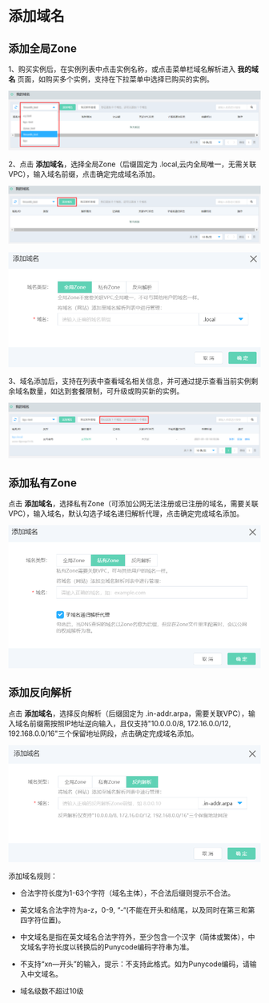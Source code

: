 # 添加域名

## 添加全局Zone

  1、购买实例后，在实例列表中点击实例名称，或点击菜单栏域名解析进入 **我的域名** 页面，如购买多个实例，支持在下拉菜单中选择已购买的实例。

  ![img](../../../../../image/privatezone/domain02.png)  
  
  2、点击 **添加域名**，选择全局Zone（后缀固定为 .local,云内全局唯一，无需关联VPC），输入域名前缀，点击确定完成域名添加。
  
  ![img](../../../../../image/privatezone/domain01.png)
  
  ![img](../../../../../image/privatezone/domain03.png)
  
  3、域名添加后，支持在列表中查看域名相关信息，并可通过提示查看当前实例剩余域名数量，如达到套餐限制，可升级或购买新的实例。
  
  ![img](../../../../../image/privatezone/domain06.png)
  
## 添加私有Zone

  点击 **添加域名**，选择私有Zone（可添加公网无法注册或已注册的域名，需要关联VPC），输入域名，默认勾选子域名递归解析代理，点击确定完成域名添加。
  
  ![img](../../../../../image/privatezone/domain04.png)

## 添加反向解析

  点击 **添加域名**，选择反向解析（后缀固定为 .in-addr.arpa，需要关联VPC），输入域名前缀需按照IP地址逆向输入，且仅支持"10.0.0.0/8, 172.16.0.0/12, 192.168.0.0/16"三个保留地址网段，点击确定完成域名添加。
  
  ![img](../../../../../image/privatezone/domain05.png)


  添加域名规则：

  - 合法字符长度为1-63个字符（域名主体），不合法后缀则提示不合法。

  - 英文域名合法字符为a-z，0-9, “-“(不能在开头和结尾，以及同时在第三和第四字符位置)。

  - 中文域名是指在英文域名合法字符外，至少包含一个汉字（简体或繁体），中文域名字符长度以转换后的Punycode编码字符串为准。

  - 不支持“xn—开头”的输入，提示：不支持此格式。如为Punycode编码，请输入中文域名。
  
  - 域名级数不超过10级
